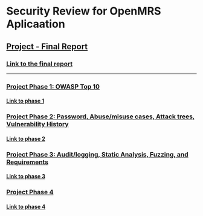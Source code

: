 # Security Review for OpenMRS Aplicaation

## [Project - Final Report](https://sites.google.com/a/ncsu.edu/csc515-software-security/important_dates/project-full-report)

### [Link to the final report](../OpenMRS_Security_Review_Final_Report.pdf)

-------------------------------------------------------------------------------------------------------------------------------------------


### [Project Phase 1: OWASP Top 10](https://sites.google.com/a/ncsu.edu/csc515-software-security/project-part-1)

#### [Link to phase 1](../master/OWASP_Top_10_Test_Cases_for_OpenMRS_2.6.0.pdf)

### [Project Phase 2: Password, Abuse/misuse cases, Attack trees, Vulnerability History](https://sites.google.com/a/ncsu.edu/csc515-software-security/project-part-2)

#### [Link to phase 2](../master/PasswdStrength_AbuseMisuseCases_AttackTrees_VulnHistroy.pdf)

### [Project Phase 3: Audit/logging, Static Analysis, Fuzzing, and Requirements](https://sites.google.com/a/ncsu.edu/csc515-software-security/project-part-3?pli=1)

#### [Link to phase 3](../master/AuditLogging_StatiCAnalysisFortify_FuzzingWithZAP_Client-sideBypassingWithZAP_SecurityRequirements.pdf)

### [Project Phase 4](https://sites.google.com/a/ncsu.edu/csc515-software-security/project-part-4)

#### [Link to phase 4](../master/ArchDesignPrinciples_Usability_ProtectionPoker_BugFixes.pdf)
